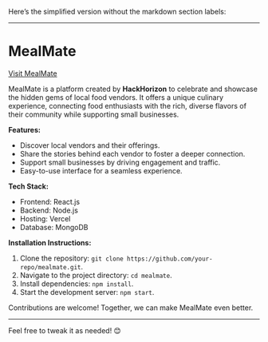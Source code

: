 Here’s the simplified version without the markdown section labels:  

---

# MealMate  

[Visit MealMate](https://mealmate-lovat.vercel.app/)  

MealMate is a platform created by **HackHorizon** to celebrate and showcase the hidden gems of local food vendors. It offers a unique culinary experience, connecting food enthusiasts with the rich, diverse flavors of their community while supporting small businesses.  

**Features:**  
- Discover local vendors and their offerings.  
- Share the stories behind each vendor to foster a deeper connection.  
- Support small businesses by driving engagement and traffic.  
- Easy-to-use interface for a seamless experience.  

**Tech Stack:**  
- Frontend: React.js  
- Backend: Node.js  
- Hosting: Vercel  
- Database: MongoDB  

**Installation Instructions:**  
1. Clone the repository: `git clone https://github.com/your-repo/mealmate.git`.  
2. Navigate to the project directory: `cd mealmate`.  
3. Install dependencies: `npm install`.  
4. Start the development server: `npm start`.  

Contributions are welcome! Together, we can make MealMate even better.  

---

Feel free to tweak it as needed! 😊
